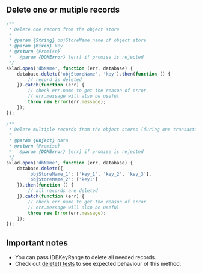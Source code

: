 ## Delete one or mutiple records
```javascript
/**
 * Delete one record from the object store
 *
 * @param {String} objStoreName name of object store
 * @param {Mixed} key
 * @return {Promise}
 *   @param {DOMError} [err] if promise is rejected
 */
sklad.open('dbName', function (err, database) {
    database.delete('objStoreName', 'key').then(function () {
        // record is deleted
    }).catch(function (err) {
        // check err.name to get the reason of error
        // err.message will also be useful
        throw new Error(err.message);
    });
});

/**
 * Delete multiple records from the object stores (during one transaction)
 *
 * @param {Object} data
 * @return {Promise}
 *   @param {DOMError} [err] if promise is rejected
 */
sklad.open('dbName', function (err, database) {
    database.delete({
        'objStoreName_1': ['key_1', 'key_2', 'key_3'],
        'objStoreName_2': ['key1']
    }).then(function () {
        // all records are deleted
    }).catch(function (err) {
        // check err.name to get the reason of error
        // err.message will also be useful
        throw new Error(err.message);
    });
});
```
## Important notes
 * You can pass IDBKeyRange to delete all needed records.
 * Check out [delete() tests](https://github.com/1999/sklad/blob/master/tests/delete.js) to see expected behaviour of this method.
